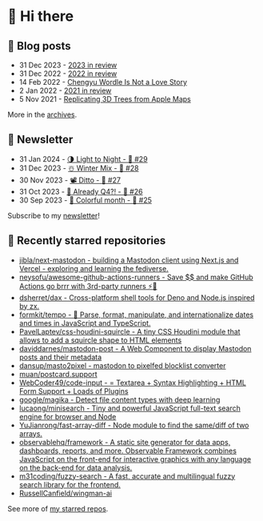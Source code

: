 # 👋 Hi there

## 📝 Blog posts

<!-- feed start -->
- 31 Dec 2023 - [2023 in review](https://cheeaun.com/blog/2023/12/2023-in-review/)
- 31 Dec 2022 - [2022 in review](https://cheeaun.com/blog/2022/12/2022-in-review/)
- 14 Feb 2022 - [Chengyu Wordle Is Not a Love Story](https://cheeaun.com/blog/2022/02/chengyu-wordle-is-not-a-love-story/)
- 2 Jan 2022 - [2021 in review](https://cheeaun.com/blog/2022/01/2021-in-review/)
- 5 Nov 2021 - [Replicating 3D Trees from Apple Maps](https://cheeaun.com/blog/2021/11/replicating-3d-trees-apple-maps/)
<!-- feed end -->

More in the [archives](https://cheeaun.com/blog/archives/).

## 📰 Newsletter

<!-- newsletter start -->
- 31 Jan 2024 - [🌗 Light to Night - 🥫 #29](https://cheeaun.substack.com/p/light-to-night-29)
- 31 Dec 2023 - [☃️ Winter Mix - 🥫 #28](https://cheeaun.substack.com/p/winter-mix-28)
- 30 Nov 2023 - [📽️ Ditto - 🥫 #27](https://cheeaun.substack.com/p/ditto-27)
- 31 Oct 2023 - [🫣 Already Q4?! - 🥫 #26](https://cheeaun.substack.com/p/already-q4-26)
- 30 Sep 2023 - [🎨 Colorful month - 🥫 #25](https://cheeaun.substack.com/p/colorful-month-25)
<!-- newsletter end -->

Subscribe to my [newsletter](https://cheeaun.substack.com/)!

## 🌟 Recently starred repositories

<!-- starred repos start -->
- [jibla/next-mastodon - building a Mastodon client using Next.js and Vercel - exploring and learning the fediverse.](https://github.com/jibla/next-mastodon)
- [neysofu/awesome-github-actions-runners - Save $$ and make GitHub Actions go brrr with 3rd-party runners ⚡🤖](https://github.com/neysofu/awesome-github-actions-runners)
- [dsherret/dax - Cross-platform shell tools for Deno and Node.js inspired by zx.](https://github.com/dsherret/dax)
- [formkit/tempo - 📆 Parse, format, manipulate, and internationalize dates and times in JavaScript and TypeScript.](https://github.com/formkit/tempo)
- [PavelLaptev/css-houdini-squircle - A tiny CSS Houdini module that allows to add a squircle shape to HTML elements](https://github.com/PavelLaptev/css-houdini-squircle)
- [daviddarnes/mastodon-post - A Web Component to display Mastodon posts and their metadata](https://github.com/daviddarnes/mastodon-post)
- [dansup/masto2pixel - mastodon to pixelfed blocklist converter](https://github.com/dansup/masto2pixel)
- [muan/postcard.support](https://github.com/muan/postcard.support)
- [WebCoder49/code-input - = Textarea + Syntax Highlighting + HTML Form Support + Loads of Plugins](https://github.com/WebCoder49/code-input)
- [google/magika - Detect file content types with deep learning](https://github.com/google/magika)
- [lucaong/minisearch - Tiny and powerful JavaScript full-text search engine for browser and Node](https://github.com/lucaong/minisearch)
- [YuJianrong/fast-array-diff - Node module to find the same/diff of two arrays.](https://github.com/YuJianrong/fast-array-diff)
- [observablehq/framework - A static site generator for data apps, dashboards, reports, and more. Observable Framework combines JavaScript on the front-end for interactive graphics with any language on the back-end for data analysis.](https://github.com/observablehq/framework)
- [m31coding/fuzzy-search - A fast, accurate and multilingual fuzzy search library for the frontend.](https://github.com/m31coding/fuzzy-search)
- [RussellCanfield/wingman-ai](https://github.com/RussellCanfield/wingman-ai)
<!-- starred repos end -->

See more of [my starred repos](https://github.com/stars/cheeaun/).
